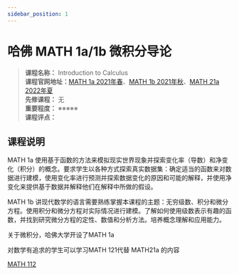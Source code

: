 ```yaml
---
sidebar_position: 1
---
```


# 哈佛 MATH 1a/1b  微积分导论


>**课程名称：** Introduction to Calculus    
**课程官网地址：**[MATH 1a 2021年春](https://people.math.harvard.edu/~knill/teaching/math1a2021/index.html)、[MATH 1b 2021年秋](https://people.math.harvard.edu/~knill/teaching/fall2021/index.html)、[MATH 21a 2022年夏](https://people.math.harvard.edu/~knill/teaching/summer2022/index.html)        
**先修课程：** 无  
**重要程度：** ※※※※※  
**课程评点：** 

## 课程说明
MATH 1a 使用基于函数的方法来模拟现实世界现象并探索变化率（导数）和净变化（积分）的概念。要求学生以各种方式探索真实数据集：确定适当的函数来对数据进行建模，使用变化率进行预测并探索数据变化的原因和可能的解释，并使用净变化来提供基于数据并解释他们在解释中所做的假设。

MATH 1b 讲现代数学的语言需要熟练掌握本课程的主题：无穷级数、积分和微分方程。使用积分和微分方程对实际情况进行建模。了解如何使用级数表示有趣的函数，并找到研究微分方程的定性、数值和分析方法。培养概念理解和应用能力。


关于微积分，哈佛大学开设了MATH 1a

对数学有追求的学生可以学习MATH 121代替 MATH21a 的内容

[MATH 112](https://people.math.harvard.edu/~auroux/112s19/index.html)



